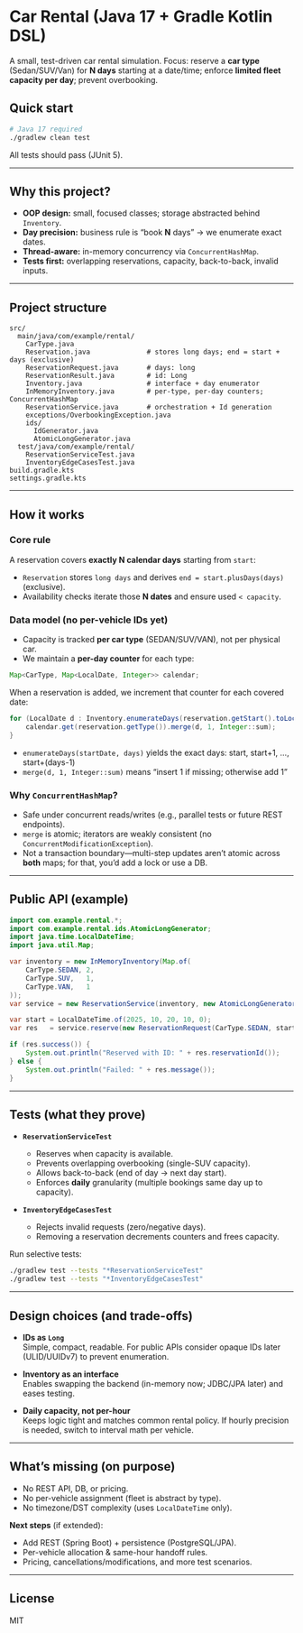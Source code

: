 # Car Rental (Java 17 + Gradle Kotlin DSL)

A small, test-driven car rental simulation. Focus: reserve a **car type** (Sedan/SUV/Van) for **N days** starting at a date/time; enforce **limited fleet capacity per day**; prevent overbooking.

## Quick start

```bash
# Java 17 required
./gradlew clean test
```

All tests should pass (JUnit 5).

---

## Why this project?

- **OOP design:** small, focused classes; storage abstracted behind `Inventory`.
- **Day precision:** business rule is “book **N** days” → we enumerate exact dates.
- **Thread-aware:** in-memory concurrency via `ConcurrentHashMap`.
- **Tests first:** overlapping reservations, capacity, back-to-back, invalid inputs.

---

## Project structure

```
src/
  main/java/com/example/rental/
    CarType.java
    Reservation.java              # stores long days; end = start + days (exclusive)
    ReservationRequest.java       # days: long
    ReservationResult.java        # id: Long
    Inventory.java                # interface + day enumerator
    InMemoryInventory.java        # per-type, per-day counters; ConcurrentHashMap
    ReservationService.java       # orchestration + Id generation
    exceptions/OverbookingException.java
    ids/
      IdGenerator.java
      AtomicLongGenerator.java
  test/java/com/example/rental/
    ReservationServiceTest.java
    InventoryEdgeCasesTest.java
build.gradle.kts
settings.gradle.kts
```

---

## How it works

### Core rule
A reservation covers **exactly N calendar days** starting from `start`:
- `Reservation` stores `long days` and derives `end = start.plusDays(days)` (exclusive).
- Availability checks iterate those **N dates** and ensure used `< capacity`.

### Data model (no per-vehicle IDs yet)
- Capacity is tracked **per car type** (SEDAN/SUV/VAN), not per physical car.
- We maintain a **per-day counter** for each type:

```java
Map<CarType, Map<LocalDate, Integer>> calendar;
```

When a reservation is added, we increment that counter for each covered date:
```java
for (LocalDate d : Inventory.enumerateDays(reservation.getStart().toLocalDate(), reservation.getDays())) {
    calendar.get(reservation.getType()).merge(d, 1, Integer::sum);
}
```
- `enumerateDays(startDate, days)` yields the exact days: start, start+1, …, start+(days-1)
- `merge(d, 1, Integer::sum)` means “insert 1 if missing; otherwise add 1”

### Why `ConcurrentHashMap`?
- Safe under concurrent reads/writes (e.g., parallel tests or future REST endpoints).
- `merge` is atomic; iterators are weakly consistent (no `ConcurrentModificationException`).
- Not a transaction boundary—multi-step updates aren’t atomic across **both** maps; for that, you’d add a lock or use a DB.

---

## Public API (example)

```java
import com.example.rental.*;
import com.example.rental.ids.AtomicLongGenerator;
import java.time.LocalDateTime;
import java.util.Map;

var inventory = new InMemoryInventory(Map.of(
    CarType.SEDAN, 2,
    CarType.SUV,   1,
    CarType.VAN,   1
));
var service = new ReservationService(inventory, new AtomicLongGenerator());

var start = LocalDateTime.of(2025, 10, 20, 10, 0);
var res   = service.reserve(new ReservationRequest(CarType.SEDAN, start, 3L));

if (res.success()) {
    System.out.println("Reserved with ID: " + res.reservationId());
} else {
    System.out.println("Failed: " + res.message());
}
```

---

## Tests (what they prove)

- **`ReservationServiceTest`**
    - Reserves when capacity is available.
    - Prevents overlapping overbooking (single-SUV capacity).
    - Allows back-to-back (end of day → next day start).
    - Enforces **daily** granularity (multiple bookings same day up to capacity).

- **`InventoryEdgeCasesTest`**
    - Rejects invalid requests (zero/negative days).
    - Removing a reservation decrements counters and frees capacity.

Run selective tests:
```bash
./gradlew test --tests "*ReservationServiceTest"
./gradlew test --tests "*InventoryEdgeCasesTest"
```

---

## Design choices (and trade-offs)

- **IDs as `Long`**  
  Simple, compact, readable. For public APIs consider opaque IDs later (ULID/UUIDv7) to prevent enumeration.

- **Inventory as an interface**  
  Enables swapping the backend (in-memory now; JDBC/JPA later) and eases testing.

- **Daily capacity, not per-hour**  
  Keeps logic tight and matches common rental policy. If hourly precision is needed, switch to interval math per vehicle.

---

## What’s missing (on purpose)

- No REST API, DB, or pricing.
- No per-vehicle assignment (fleet is abstract by type).
- No timezone/DST complexity (uses `LocalDateTime` only).

**Next steps** (if extended):
- Add REST (Spring Boot) + persistence (PostgreSQL/JPA).
- Per-vehicle allocation & same-hour handoff rules.
- Pricing, cancellations/modifications, and more test scenarios.

---

## License

MIT